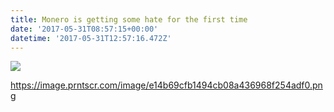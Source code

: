 ```yaml
---
title: Monero is getting some hate for the first time
date: '2017-05-31T08:57:15+00:00'
datetime: '2017-05-31T12:57:16.472Z'
---
```

![](https://image.prntscr.com/image/e14b69cfb1494cb08a436968f254adf0.png)

https://image.prntscr.com/image/e14b69cfb1494cb08a436968f254adf0.png